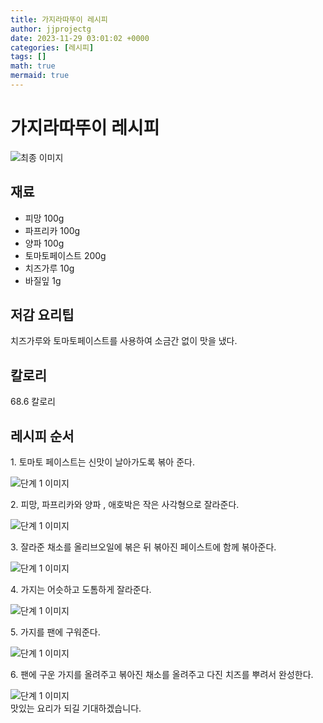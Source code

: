 ```yaml
---
title: 가지라따뚜이 레시피
author: jjprojectg
date: 2023-11-29 03:01:02 +0000
categories: [레시피]
tags: []
math: true
mermaid: true
---
```

<meta name="og:type" content="website"/>
<meta charset="UTF-8"/>
<div class="header">
  <h1>가지라따뚜이 레시피</h1>
</div>

<div class="container my-4">
  <div class="row">
    <div class="col-12 col-md-6">
      <div class="recipe-image">
        <img src="http://www.foodsafetykorea.go.kr/uploadimg/cook/10_00374_2.png" class="step-image" alt="최종 이미지"/>
      </div>
    </div>
    <div class="col-12 col-md-6">
      <div class="ingredients">
        <h2>재료</h2>
        <ul class="card">
          <li> 피망 100g </li>
          <li>  파프리카 100g </li>
          <li>  양파 100g </li>
          <li>  토마토페이스트 200g </li>
          <li> 치즈가루 10g </li>
          <li>  바질잎 1g </li>
</ul>
      </div>
    </div>
    <div class="col-12 col-md-6">
      <div class="ingredients">
        <h2>저감 요리팁</h2>
        <div class="card"> 
          <p>
            치즈가루와 토마토페이스트를 사용하여 소금간 없이 맛을 냈다.
          </p>
        </div>
      </div>
      <div class="ingredients">
        <h2>칼로리</h2>
        <div class="card"> 
          <p>
            68.6 칼로리
          </p>
        </div>
      </div>
    </div>
  </div>

  <h2 class="my-4">레시피 순서</h2>
  <div class="card recipe-card">
    <div class="card-body recipe-step">
      <p class="card-text step-description">1. 토마토 페이스트는 신맛이 날아가도록 볶아
준다.</p>
      <img src="http://www.foodsafetykorea.go.kr/uploadimg/cook/20_00374_01.png" alt="단계 1 이미지" class="step-image"/>
    </div>
  </div>
  <div class="card recipe-card">
    <div class="card-body recipe-step">
      <p class="card-text step-description">2. 피망, 파프리카와 양파 , 애호박은 작은
사각형으로 잘라준다.</p>
      <img src="http://www.foodsafetykorea.go.kr/uploadimg/cook/20_00374_02.png" alt="단계 1 이미지" class="step-image"/>
    </div>
  </div>
  <div class="card recipe-card">
    <div class="card-body recipe-step">
      <p class="card-text step-description">3. 잘라준 채소를 올리브오일에 볶은 뒤 볶아진
페이스트에 함께 볶아준다.</p>
      <img src="http://www.foodsafetykorea.go.kr/uploadimg/cook/20_00374_03.png" alt="단계 1 이미지" class="step-image"/>
    </div>
  </div>
  <div class="card recipe-card">
    <div class="card-body recipe-step">
      <p class="card-text step-description">4. 가지는 어슷하고 도톰하게 잘라준다.</p>
      <img src="http://www.foodsafetykorea.go.kr/uploadimg/cook/20_00374_04.png" alt="단계 1 이미지" class="step-image"/>
    </div>
  </div>
  <div class="card recipe-card">
    <div class="card-body recipe-step">
      <p class="card-text step-description">5. 가지를 팬에 구워준다.</p>
      <img src="http://www.foodsafetykorea.go.kr/uploadimg/cook/20_00374_05.png" alt="단계 1 이미지" class="step-image"/>
    </div>
  </div>
  <div class="card recipe-card">
    <div class="card-body recipe-step">
      <p class="card-text step-description">6. 팬에 구운 가지를 올려주고 볶아진 채소를
올려주고 다진 치즈를 뿌려서 완성한다.</p>
      <img src="http://www.foodsafetykorea.go.kr/uploadimg/cook/20_00374_06.png" alt="단계 1 이미지" class="step-image"/>
    </div>
  </div>

</div>
맛있는 요리가 되길 기대하겠습니다.
